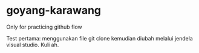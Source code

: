 # goyang-karawang

Only for practicing github flow

Test pertama: menggunakan file git clone kemudian diubah melalui jendela visual studio.
Kuli ah.
